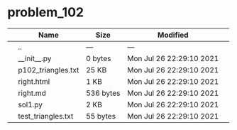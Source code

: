 # problem_102

<table><thead><tr class="header"><th></th><th>Name</th><th>Size</th><th>Modified</th><th></th></tr></thead><tbody><tr class="odd"><td></td><td><span class="goup">..</span></td><td>—</td><td>—</td><td></td></tr><tr class="even"><td></td><td><span class="name">__init__.py</span></td><td>0 bytes</td><td>Mon Jul 26 22:29:10 2021</td><td></td></tr><tr class="odd"><td></td><td><span class="name">p102_triangles.txt</span></td><td>25 KB</td><td>Mon Jul 26 22:29:10 2021</td><td></td></tr><tr class="even"><td></td><td><span class="name">right.html</span></td><td>1 KB</td><td>Mon Jul 26 22:29:10 2021</td><td></td></tr><tr class="odd"><td></td><td><span class="name">right.md</span></td><td>536 bytes</td><td>Mon Jul 26 22:29:10 2021</td><td></td></tr><tr class="even"><td></td><td><span class="name">sol1.py</span></td><td>2 KB</td><td>Mon Jul 26 22:29:10 2021</td><td></td></tr><tr class="odd"><td></td><td><span class="name">test_triangles.txt</span></td><td>55 bytes</td><td>Mon Jul 26 22:29:10 2021</td><td></td></tr></tbody></table>
